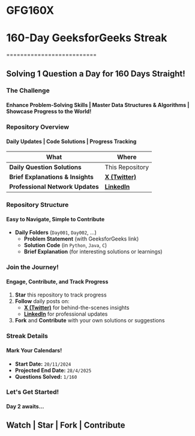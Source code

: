 # GFG160X

# 160-Day GeeksforGeeks Streak 
==========================

**Solving 1 Question a Day for 160 Days Straight!**
---------------------------------------------------

### **The Challenge**
#### Enhance Problem-Solving Skills | Master Data Structures & Algorithms | Showcase Progress to the World!

### **Repository Overview**
#### **Daily Updates** | **Code Solutions** | **Progress Tracking**

| **What** | **Where** |
| --- | --- |
| **Daily Question Solutions** | This Repository |
| **Brief Explanations & Insights** | [**X (Twitter)**](https://x.com/Sheel_Patel_) |
| **Professional Network Updates** | [**LinkedIn**](https://www.linkedin.com/in/sheel-patel-a3939b287/) |

### **Repository Structure**
#### Easy to Navigate, Simple to Contribute

* **Daily Folders** (`Day001`, `Day002`, ...)
	+ **Problem Statement** (with GeeksforGeeks link)
	+ **Solution Code** (in `Python`, `Java`, `C`)
	+ **Brief Explanation** (for interesting solutions or learnings)

### **Join the Journey!**
#### Engage, Contribute, and Track Progress

1. **Star** this repository to track progress
2. **Follow** daily posts on:
	* [**X (Twitter)**](https://x.com/Sheel_Patel_) for behind-the-scenes insights
	* [**LinkedIn**](https://www.linkedin.com/in/sheel-patel-a3939b287/) for professional updates
3. **Fork** and **Contribute** with your own solutions or suggestions

### **Streak Details**
#### Mark Your Calendars!

* **Start Date:** `20/11/2024`
* **Projected End Date:** `28/4/2025`
* **Questions Solved:** `1/160`

### **Let's Get Started!**
#### Day 2 awaits... 

**Watch | Star | Fork | Contribute**
-------------------------------------



